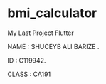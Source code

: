 # bmi_calculator
 My Last Project Flutter  

NAME : SHUCEYB ALI BARIZE .

ID : C119942.

CLASS : CA191
